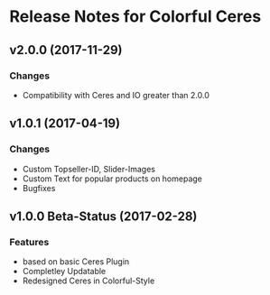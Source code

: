 # Release Notes for Colorful Ceres

## v2.0.0 (2017-11-29)

### Changes
- Compatibility with Ceres and IO greater than 2.0.0

## v1.0.1 (2017-04-19)

### Changes
- Custom Topseller-ID, Slider-Images
- Custom Text for popular products on homepage
- Bugfixes

## v1.0.0 Beta-Status (2017-02-28)

### Features

- based on basic Ceres Plugin
- Completley Updatable
- Redesigned Ceres in Colorful-Style